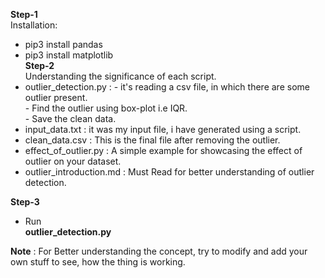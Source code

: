 **Step-1**   
Installation:   
- pip3 install pandas  
- pip3 install matplotlib     
**Step-2**  
Understanding the significance of each script.
- outlier_detection.py : 
                        - it's reading a csv file, in which there are some outlier present.  
                        - Find the outlier using box-plot i.e IQR.  
                        - Save the clean data.  
- input_data.txt : it was my input file, i have generated using a script.  
- clean_data.csv : This is the final file after removing the outlier.
- effect_of_outlier.py : A simple example for showcasing the effect of outlier on your dataset.  
- outlier_introduction.md : Must Read for better understanding of outlier detection.

**Step-3**  
- Run   
**outlier_detection.py** 

**Note** : For Better understanding the concept, try to  modify and add your own stuff to see, how the thing is working.  
 